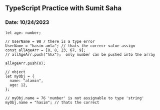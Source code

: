 ## TypeScript Practice with Sumit Saha

### Date: 10/24/2023

```let UserName: string;
let age: number;

// UserName = 98 / there is a type error
UserName = "hasim amla"; // thats the correcr value assign
const allAgeArr = [8, 8, 23, 67, 9];
// allAgeArr.push("hhx");  only number can be pushed into the array

allAgeArr.push(0);

// object
let myObj = {
  name: "alamin",
  age: 12,
};

// myObj.name = 76 'number' is not assignable to type 'string'
myObj.name = "hasim"; // thats the correct



```
